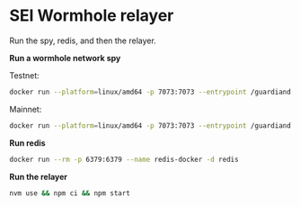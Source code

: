 # SEI Wormhole relayer

Run the spy, redis, and then the relayer.

**Run a wormhole network spy**

Testnet:

```bash
docker run --platform=linux/amd64 -p 7073:7073 --entrypoint /guardiand ghcr.io/wormhole-foundation/guardiand:latest spy --nodeKey /node.key --spyRPC "[::]:7073" --network /wormhole/testnet/2/1 --bootstrap /dns4/wormhole-testnet-v2-bootstrap.certus.one/udp/8999/quic/p2p/12D3KooWAkB9ynDur1Jtoa97LBUp8RXdhzS5uHgAfdTquJbrbN7i
```

Mainnet:

```bash
docker run --platform=linux/amd64 -p 7073:7073 --entrypoint /guardiand ghcr.io/wormhole-foundation/guardiand:latest spy --nodeKey /node.key --spyRPC "[::]:7073" --network /wormhole/mainnet/2 --bootstrap /dns4/wormhole-mainnet-v2-bootstrap.certus.one/udp/8999/quic/p2p/12D3KooWQp644DK27fd3d4Km3jr7gHiuJJ5ZGmy8hH4py7fP4FP7
```

**Run redis**

```bash
docker run --rm -p 6379:6379 --name redis-docker -d redis
```

**Run the relayer**

```bash
nvm use && npm ci && npm start
```
